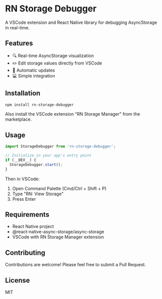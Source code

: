 # RN Storage Debugger

A VSCode extension and React Native library for debugging AsyncStorage in real-time.

## Features

- 🔍 Real-time AsyncStorage visualization
- ✏️ Edit storage values directly from VSCode
- 🔄 Automatic updates
- 💻 Simple integration

## Installation

```bash
npm install rn-storage-debugger
```

Also install the VSCode extension "RN Storage Manager" from the marketplace.

## Usage

```javascript
import StorageDebugger from 'rn-storage-debugger';

// Initialize in your app's entry point
if (__DEV__) {
  StorageDebugger.start();
}
```

Then in VSCode:
1. Open Command Palette (Cmd/Ctrl + Shift + P)
2. Type "RN: View Storage"
3. Press Enter

## Requirements

- React Native project
- @react-native-async-storage/async-storage
- VSCode with RN Storage Manager extension

## Contributing

Contributions are welcome! Please feel free to submit a Pull Request.

## License

MIT